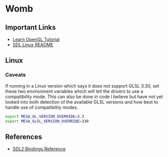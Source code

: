 # Womb

## Important Links
- [Learn OpenGL Tutorial](https://learnopengl.com)
- [SDL Linux README](https://github.com/libsdl-org/SDL/blob/main/docs/README-linux.md)

## Linux

### Caveats
If running in a Linux version which says it does not support GLSL 3.30, set these two environment variables which will tell the drivers to use a compatibility mode. This can also be done in code I believe but have not yet looked into both detection of the available GLSL versions and how best to handle use of compatibility modes.

```bash
export MESA_GL_VERSION_OVERRIDE=3.3
export MESA_GLSL_VERSION_OVERRIDE=330
```

## References
- [SDL2 Bindings Reference](https://github.com/flibitijibibo/SDL2-CS)
